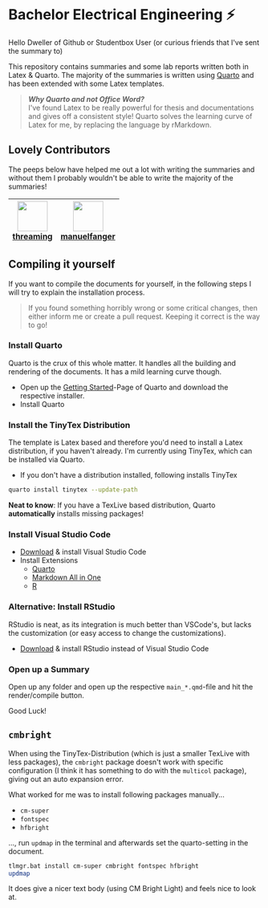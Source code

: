 # Bachelor Electrical Engineering :zap:

Hello Dweller of Github or Studentbox User (or curious friends that I've sent the summary to)

This repository contains summaries and some lab reports written both in Latex & Quarto. The majority of the summaries is written using [Quarto](https://quarto.org/) and has been extended with some Latex templates.

> ***Why Quarto and not Office Word?***<br>
> I've found Latex to be really powerful for thesis and documentations and gives off a consistent style! Quarto solves the learning curve of Latex for me, by replacing the language by rMarkdown.

## Lovely Contributors

The peeps below have helped me out a lot with writing the summaries and without them I probably wouldn't be able to write the majority of the summaries!

|<img src="https://github.com/threaming.png" width="60px;"/><br /><a href="https://github.com/threaming">threaming</a>|<img src="https://github.com/manuelfanger.png" width="60px;"/><br /><a href="https://github.com/manuelfanger">manuelfanger</a>|
|:-------------------------------------------------------------------------------------------------------------------------:|:----------------------------------------------------------------------------------------------------------------------------:|

## Compiling it yourself

If you want to compile the documents for yourself, in the following steps I will try to explain the installation process.

> If you found something horribly wrong or some critical changes, then either inform me or create a pull request. Keeping it correct is the way to go!

### Install Quarto

Quarto is the crux of this whole matter. It handles all the building and rendering of the documents. It has a mild learning curve though.

- Open up the [Getting Started](https://quarto.org/docs/get-started/)-Page of Quarto and download the respective installer.
- Install Quarto

### Install the TinyTex Distribution

The template is Latex based and therefore you'd need to install a Latex distribution, if you haven't already. I'm currently using TinyTex, which can be installed via Quarto.

- If you don't have a distribution installed, following installs TinyTex

```bash
quarto install tinytex --update-path
```

**Neat to know**: If you have a TexLive based distribution, Quarto **automatically** installs missing packages!

### Install Visual Studio Code

- [Download](https://code.visualstudio.com/) & install Visual Studio Code
- Install Extensions
  - [Quarto](https://marketplace.visualstudio.com/items?itemName=quarto.quarto)
  - [Markdown All in One](https://marketplace.visualstudio.com/items?itemName=yzhang.markdown-all-in-one)
  - [R](https://marketplace.visualstudio.com/items?itemName=REditorSupport.r)


### Alternative: Install RStudio

RStudio is neat, as its integration is much better than VSCode's, but lacks the customization (or easy access to change the customizations).

- [Download](https://posit.co/products/open-source/rstudio/) & install RStudio instead of Visual Studio Code

### Open up a Summary

Open up any folder and open up the respective `main_*.qmd`-file and hit the render/compile button.

Good Luck!

## `cmbright`

When using the TinyTex-Distribution (which is just a smaller TexLive with less packages), the `cmbright` package doesn't work with specific configuration (I think it has something to do with the `multicol` package), giving out an auto expansion error.

What worked for me was to install following packages manually...

- `cm-super`
- `fontspec`
- `hfbright`


..., run `updmap` in the terminal and afterwards set the quarto-setting in the document.

```bash
tlmgr.bat install cm-super cmbright fontspec hfbright
updmap
```

It does give a nicer text body (using CM Bright Light) and feels nice to look at.
